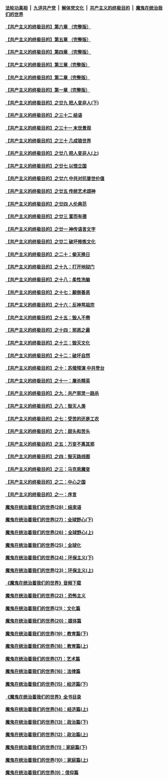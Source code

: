 

####  [法轮功真相](../../../../basic/blob/master/README.md?t=04111430) &nbsp;|&nbsp; [九评共产党](../../../../9ping.md/blob/master/README.md?t=04111430) &nbsp;|&nbsp; [解体党文化](../../../../jtdwh.md/blob/master/README.md?t=04111430)  &nbsp;|&nbsp; [共产主义的终极目的](../../../../gczydzjmd.md/blob/master/README.md?t=04111430) &nbsp;|&nbsp; [魔鬼在统治我们的世界](../../../../mgztzwmdsj.md/blob/master/README.md?t=04111430) 

#### [【共产主义的终极目的】第六章 （完整版）](../pages/nsc422/n11428913.md?t=04111430) 

#### [【共产主义的终极目的】第五章 （完整版）](../pages/nsc422/n11428912.md?t=04111430) 

#### [【共产主义的终极目的】第四章 （完整版）](../pages/nsc422/n11428907.md?t=04111430) 

#### [【共产主义的终极目的】第三章（完整版）](../pages/nsc422/n11428848.md?t=04111430) 

#### [【共产主义的终极目的】第二章（完整版）](../pages/nsc422/n11428831.md?t=04111430) 

#### [【共产主义的终极目的】第一章（完整版）](../pages/nsc422/n11417651.md?t=04111430) 

#### [【共产主义的终极目的】之廿九 把人变非人(下)](../pages/nsc422/n11344140.md?t=04111430) 

#### [【共产主义的终极目的】之三十二 结语](../pages/nsc422/n11360535.md?t=04111430) 

#### [【共产主义的终极目的】之三十一 末世景观](../pages/nsc422/n11351129.md?t=04111430) 

#### [【共产主义的终极目的】之三十 几成狼世界](../pages/nsc422/n11348280.md?t=04111430) 

#### [【共产主义的终极目的】之廿八 把人变非人(上)](../pages/nsc422/n11340492.md?t=04111430) 

#### [【共产主义的终极目的】之廿七 以恨立国](../pages/nsc422/n11336944.md?t=04111430) 

#### [【共产主义的终极目的】之廿六 中共对抗普世价值](../pages/nsc422/n11324785.md?t=04111430) 

#### [【共产主义的终极目的】之廿五 传统艺术颂神](../pages/nsc422/n11296396.md?t=04111430) 

#### [【共产主义的终极目的】之廿四 人伦典范](../pages/nsc422/n11296397.md?t=04111430) 

#### [【共产主义的终极目的】之廿三 富而有德](../pages/nsc422/n11283598.md?t=04111430) 

#### [【共产主义的终极目的】之廿一 神传语言文字](../pages/nsc422/n11263265.md?t=04111430) 

#### [【共产主义的终极目的】之廿二 破坏修炼文化](../pages/nsc422/n11245728.md?t=04111430) 

#### [【共产主义的终极目的】之二十：偷天换日](../pages/nsc422/n11238846.md?t=04111430) 

#### [【共产主义的终极目的】之十九：打开地狱门](../pages/nsc422/n11206376.md?t=04111430) 

#### [【共产主义的终极目的】之十八：柔性洗脑](../pages/nsc422/n11199994.md?t=04111430) 

#### [【共产主义的终极目的】之十七：颠倒善恶](../pages/nsc422/n11179782.md?t=04111430) 

#### [【共产主义的终极目的】之十六：反神骂祖宗](../pages/nsc422/n11166798.md?t=04111430) 

#### [【共产主义的终极目的】之十五：毁人不倦](../pages/nsc422/n11166792.md?t=04111430) 

#### [【共产主义的终极目的】之十四：邪恶之最](../pages/nsc422/n11150249.md?t=04111430) 

#### [【共产主义的终极目的】之十三：毁灭文化](../pages/nsc422/n11135227.md?t=04111430) 

#### [【共产主义的终极目的】之十二：破坏自然](../pages/nsc422/n11135214.md?t=04111430) 

#### [【共产主义的终极目的】之十：苏俄预演 中共登台](../pages/nsc422/n11118424.md?t=04111430) 

#### [【共产主义的终极目的】之十一：屠杀精英](../pages/nsc422/n11118442.md?t=04111430) 

#### [【共产主义的终极目的】之九：共产邪灵一路杀](../pages/nsc422/n11114139.md?t=04111430) 

#### [【共产主义的终极目的】之八：毁灭人类](../pages/nsc422/n11108503.md?t=04111430) 

#### [【共产主义的终极目的】之七：受苦的还是工农](../pages/nsc422/n11101809.md?t=04111430) 

#### [【共产主义的终极目的】之六：甜头和苦头](../pages/nsc422/n11096971.md?t=04111430) 

#### [【共产主义的终极目的】之五：万变不离其邪](../pages/nsc422/n11091285.md?t=04111430) 

#### [【共产主义的终极目的】之四：毁灭路线图](../pages/nsc422/n11086284.md?t=04111430) 

#### [【共产主义的终极目的】之三：马克思魔变](../pages/nsc422/n11061941.md?t=04111430) 

#### [【共产主义的终极目的】之二：中心之国](../pages/nsc422/n11047728.md?t=04111430) 

#### [【共产主义的终极目的】之一：序言](../pages/nsc422/n11086077.md?t=04111430) 

#### [魔鬼在统治着我们的世界(28)：结束语](../pages/nsc422/n10936246.md?t=04111430) 

#### [魔鬼在统治着我们的世界(27)：全球野心(下)](../pages/nsc422/n10928319.md?t=04111430) 

#### [魔鬼在统治着我们的世界(26)：全球野心(上)](../pages/nsc422/n10900318.md?t=04111430) 

#### [魔鬼在统治着我们的世界(25)：全球化](../pages/nsc422/n10788205.md?t=04111430) 

#### [魔鬼在统治着我们的世界(24)：环保主义(下)](../pages/nsc422/n10695307.md?t=04111430) 

#### [魔鬼在统治着我们的世界(23)：环保主义(上)](../pages/nsc422/n10688613.md?t=04111430) 

#### [《魔鬼在统治着我们的世界》音频下载](../pages/nsc422/n10635553.md?t=04111430) 

#### [魔鬼在统治着我们的世界(22)：恐怖主义](../pages/nsc422/n10614727.md?t=04111430) 

#### [魔鬼在统治着我们的世界(21)：文化篇](../pages/nsc422/n10597706.md?t=04111430) 

#### [魔鬼在统治着我们的世界(20)：媒体篇](../pages/nsc422/n10586579.md?t=04111430) 

#### [魔鬼在统治着我们的世界(19)：教育篇(下)](../pages/nsc422/n10564808.md?t=04111430) 

#### [魔鬼在统治着我们的世界(18)：教育篇(上)](../pages/nsc422/n10526970.md?t=04111430) 

#### [魔鬼在统治着我们的世界(17)：艺术篇](../pages/nsc422/n10499093.md?t=04111430) 

#### [魔鬼在统治着我们的世界(16)：法律篇](../pages/nsc422/n10485969.md?t=04111430) 

#### [魔鬼在统治着我们的世界(15)：经济篇(下)](../pages/nsc422/n10469975.md?t=04111430) 

#### [《魔鬼在统治着我们的世界》全书目录](../pages/nsc422/n10464261.md?t=04111430) 

#### [魔鬼在统治着我们的世界(14)：经济篇(上)](../pages/nsc422/n10457370.md?t=04111430) 

#### [魔鬼在统治着我们的世界(13)：政治篇(下)](../pages/nsc422/n10448270.md?t=04111430) 

#### [魔鬼在统治着我们的世界(12)：政治篇(上)](../pages/nsc422/n10444576.md?t=04111430) 

#### [魔鬼在统治着我们的世界(11)：家庭篇(下)](../pages/nsc422/n10440961.md?t=04111430) 

#### [魔鬼在统治着我们的世界(10)：家庭篇(上)](../pages/nsc422/n10435448.md?t=04111430) 

#### [魔鬼在统治着我们的世界(9)：信仰篇](../pages/nsc422/n10432159.md?t=04111430) 

